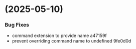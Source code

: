 #  (2025-05-10)


### Bug Fixes

* command extension to provide name a47159f
* prevent overriding command name to undefined 9fe0d0d



